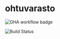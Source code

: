 # ohtuvarasto

![GHA workflow badge](https://github.com/k1rtsu/ohtuvarasto/workflows/CI/badge.svg)

![Build Status](https://github.com/k1rtsu/ohtuvarasto/actions/workflows/CI.yml/badge.svg)

